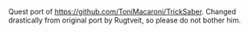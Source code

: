 Quest port of https://github.com/ToniMacaroni/TrickSaber.
Changed drastically from original port by Rugtveit, so please do not bother him.
